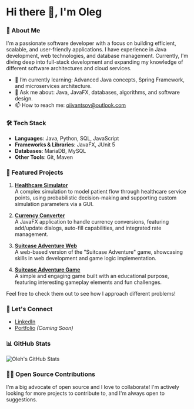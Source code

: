 # Hi there 👋, I'm Oleg

### 🚀 About Me

I'm a passionate software developer with a focus on building efficient, scalable, and user-friendly applications. I have experience in Java development, web technologies, and database management. Currently, I'm diving deep into full-stack development and expanding my knowledge of different software architectures and cloud services.

- 🌱 I’m currently learning: Advanced Java concepts, Spring Framework, and microservices architecture.
- 💬 Ask me about: Java, JavaFX, databases, algorithms, and software design.
- 📫 How to reach me: [oiivantsov@outlook.com](mailto:oiivantsov@outlook.com)

### 🛠️ Tech Stack

- **Languages**: Java, Python, SQL, JavaScript
- **Frameworks & Libraries**: JavaFX, JUnit 5
- **Databases**: MariaDB, MySQL
- **Other Tools**: Git, Maven

### 🌟 Featured Projects

1. [**Healthcare Simulator**](https://github.com/oiivantsov/metropolia-healthcare-centre)  
   A complex simulation to model patient flow through healthcare service points, using probabilistic decision-making and supporting custom simulation parameters via a GUI.
   
2. [**Currency Converter**](https://github.com/oiivantsov/currency-converter)  
   A JavaFX application to handle currency conversions, featuring add/update dialogs, auto-fill capabilities, and integrated rate management.

3. [**Suitcase Adventure Web**](https://github.com/oiivantsov/metropolia-suitcase-adventure-web)  
   A web-based version of the "Suitcase Adventure" game, showcasing skills in web development and game logic implementation.

4. [**Suitcase Adventure Game**](https://github.com/oiivantsov/metropolia-suitcase-adventure-game)  
   A simple and engaging game built with an educational purpose, featuring interesting gameplay elements and fun challenges.

Feel free to check them out to see how I approach different problems!

### 🔗 Let's Connect

- [LinkedIn](https://linkedin.com/in/oleg-ivantsov)
- [Portfolio](#) *(Coming Soon)*

### 📊 GitHub Stats

![Oleh's GitHub Stats](https://github-readme-stats.vercel.app/api?username=oiivantsov&show_icons=true&theme=radical)

### 👨‍💻 Open Source Contributions

I'm a big advocate of open source and I love to collaborate! I'm actively looking for more projects to contribute to, and I'm always open to suggestions.
